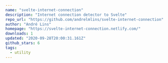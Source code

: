 ```yaml
---
name: "svelte-internet-connection"
description: "Internet connection detector to Svelte"
repo_url: "https://github.com/andrelmlins/svelte-internet-connection"
author: "André Lins"
homepage: "https://svelte-internet-connection.netlify.com/"
downloads: 1
updated: "2020-09-28T20:00:31.161Z"
github_stars: 6
tags: 
  - utility
---
```

